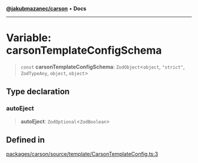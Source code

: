 [**@jakubmazanec/carson**](../README.md) • **Docs**

---

# Variable: carsonTemplateConfigSchema

> `const` **carsonTemplateConfigSchema**: `ZodObject`\<`object`, `"strict"`, `ZodTypeAny`, `object`,
> `object`\>

## Type declaration

### autoEject

> **autoEject**: `ZodOptional`\<`ZodBoolean`\>

## Defined in

[packages/carson/source/template/CarsonTemplateConfig.ts:3](https://github.com/jakubmazanec/tools/blob/4809b04453aafb35a917917e0b4964a9ec0cd132/packages/carson/source/template/CarsonTemplateConfig.ts#L3)
